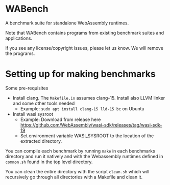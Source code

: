 # WABench

A benchmark suite for standalone WebAssembly runtimes.

Note that WABench contains programs from existing benchmark suites and applications.

If you see any license/copyright issues, please let us know. We will remove the programs.


# Setting up for making benchmarks

Some pre-requisites

- Install clang. The `Makefile.in` assumes clang-15. Install also LLVM linker and some other tools needed
    - Example: `sudo apt install clang-15 lld-15 bc` on Ubuntu
- Install wasi sysroot
    - Example: Download from release here https://github.com/WebAssembly/wasi-sdk/releases/tag/wasi-sdk-19
    - Set environment variable WASI_SYSROOT to the location of the extracted directory.

You can compile each benchmark by running `make` in each benchmarks directory and run it natively and with the Webassembly runtimes defined in `common.sh` found in the top level directory.

You can clean the entire directory with the script `clean.sh` which will recursively go through all directories with a Makefile and clean it.